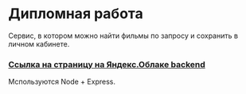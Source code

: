 # Дипломная работа

Сервис, в котором можно найти фильмы по запросу и сохранить в личном кабинете.

### [Ссылка на страницу на Яндекс.Облаке backend](http://api.movie-list.nomoredomains.rocks)

Мспользуются Node + Express.
